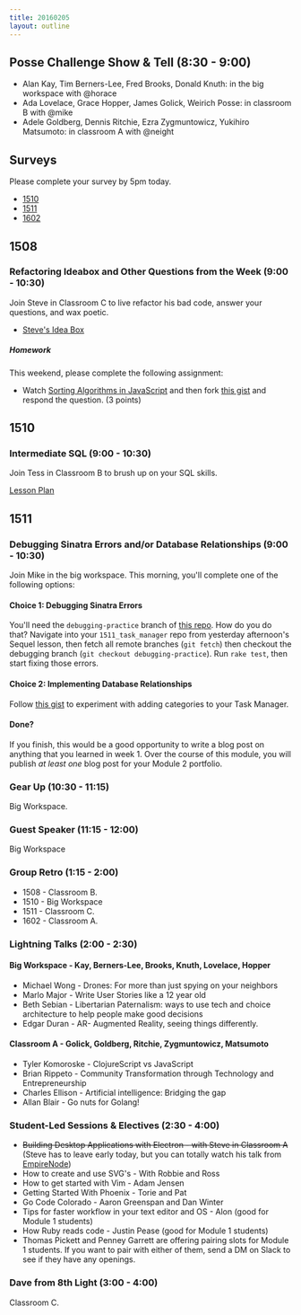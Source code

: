 ```yaml
---
title: 20160205
layout: outline
---
```


## Posse Challenge Show & Tell (8:30 - 9:00)

* Alan Kay, Tim Berners-Lee, Fred Brooks, Donald Knuth: in the big workspace with @horace
* Ada Lovelace, Grace Hopper, James Golick, Weirich Posse:  in classroom B with @mike
* Adele Goldberg, Dennis Ritchie, Ezra Zygmuntowicz, Yukihiro Matsumoto: in classroom A with @neight

## Surveys

Please complete your survey by 5pm today.

* [1510](http://goo.gl/forms/PT1EWf4fXT)
* [1511](https://docs.google.com/a/casimircreative.com/forms/d/1UJcJCcwBB8qiGdYqiqAvo2IZCOcYx-eGiOmMC4-IUc8/viewform)
* [1602](https://docs.google.com/forms/d/1uq2XMKC0Ai5s5pAQOH2LGo2r5IS9osA-6BUcC23okNQ/viewform)

## 1508

### Refactoring Ideabox and Other Questions from the Week (9:00 - 10:30)

Join Steve in Classroom C to live refactor his bad code, answer your questions, and wax poetic.

- [Steve's Idea Box](https://github.com/stevekinney/idea-box)

##### Homework

This weekend, please complete the following assignment:

- Watch [Sorting Algorithms in JavaScript](https://www.youtube.com/watch?v=uRyqlhjXYQI) and then fork [this gist][sort] and respond the question. (3 points)

[sort]: https://gist.github.com/stevekinney/9e9cfeb225c8133fda73

## 1510

### Intermediate SQL (9:00 - 10:30)

Join Tess in Classroom B to brush up on your SQL skills.

[Lesson Plan](https://github.com/turingschool/lesson_plans/blob/master/ruby_03-professional_rails_applications/intermediate_sql.md)

## 1511

### Debugging Sinatra Errors and/or Database Relationships (9:00 - 10:30)

Join Mike in the big workspace. This morning, you'll complete one of the following options:

#### Choice 1: Debugging Sinatra Errors

You'll need the `debugging-practice` branch of [this repo](https://github.com/rwarbelow/1511_task_manager/tree/debugging-practice). How do you do that? Navigate into your `1511_task_manager` repo from yesterday afternoon's Sequel lesson, then fetch all remote branches (`git fetch`) then checkout the debugging branch (`git checkout debugging-practice`). Run `rake test`, then start fixing those errors.

#### Choice 2: Implementing Database Relationships

Follow [this gist](https://gist.github.com/rwarbelow/73301b9f2bfb07ec5b6c) to experiment with adding categories to your Task Manager.
#### Done?

If you finish, this would be a good opportunity to write a blog post on anything that you learned in week 1. Over the course of this module, you will publish *at least one* blog post for your Module 2 portfolio.

### Gear Up (10:30 - 11:15)

Big Workspace.

### Guest Speaker (11:15 - 12:00)

Big Workspace

### Group Retro (1:15 - 2:00)

* 1508 - Classroom B.
* 1510 - Big Workspace
* 1511 - Classroom C.
* 1602 - Classroom A.

### Lightning Talks (2:00 - 2:30)

#### Big Workspace - Kay, Berners-Lee, Brooks, Knuth, Lovelace, Hopper
* Michael Wong - Drones: For more than just spying on your neighbors
* Marlo Major - Write User Stories like a 12 year old
* Beth Sebian - Libertarian Paternalism: ways to use tech and choice architecture to help people make good decisions
* Edgar Duran - AR- Augmented Reality, seeing things differently.

#### Classroom A - Golick, Goldberg, Ritchie, Zygmuntowicz, Matsumoto
* Tyler Komoroske - ClojureScript vs JavaScript
* Brian Rippeto - Community Transformation through Technology and Entrepreneurship
* Charles Ellison - Artificial intelligence: Bridging the gap
* Allan Blair - Go nuts for Golang!

### Student-Led Sessions & Electives (2:30 - 4:00)

* <strike>Building Desktop Applications with Electron - with Steve in Classroom A</strike> (Steve has to leave early today, but you can totally watch his talk from [EmpireNode](http://www.stevekinney.net/videos/2015/11/building-desktop-applications-with-node-and-electron))
* How to create and use SVG's - With Robbie and Ross
* How to get started with Vim - Adam Jensen
* Getting Started With Phoenix - Torie and Pat
* Go Code Colorado - Aaron Greenspan and Dan Winter
* Tips for faster workflow in your text editor and OS - Alon (good for Module 1 students)
* How Ruby reads code - Justin Pease (good for Module 1 students)
* Thomas Pickett and Penney Garrett are offering pairing slots for Module 1 students. If you want to pair with either of them, send a DM on Slack to see if they have any openings.

### Dave from 8th Light (3:00 - 4:00)

Classroom C.
